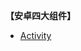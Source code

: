 **【安卓四大组件】**

- [Activity](ihttps://github.com/Apriluestc/Android/blob/master/Docs/MainComponents/Activity.md)
